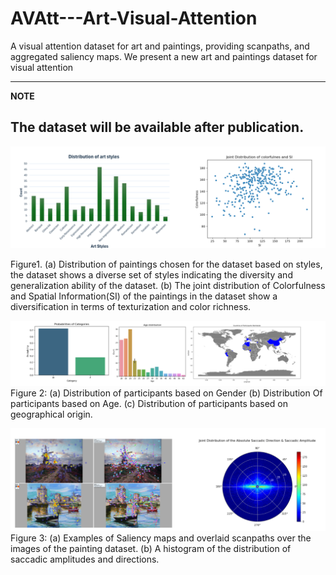 # AVAtt---Art-Visual-Attention
A visual attention dataset for art and paintings, providing scanpaths, and aggregated saliency maps. 
We present a new art and paintings dataset for visual attention

---
**NOTE**

The dataset will be available after publication.
---


![Figure 1](imgs/fig1.png)

 Figure1. (a) Distribution of paintings chosen for the dataset based on styles, the dataset shows a diverse set of styles indicating the diversity and generalization ability of the dataset. (b) The joint distribution of Colorfulness and Spatial Information(SI) of the paintings in the dataset show a diversification in terms of texturization and color richness.

![Figure 2](imgs/fig2.png)
Figure 2: (a) Distribution of participants based on Gender  (b) Distribution Of participants based on Age. (c) Distribution of participants based on geographical origin. 

![Figure 3](imgs/fig3.png)
Figure 3: (a) Examples of Saliency maps and overlaid scanpaths over the images of the painting dataset.  (b) A histogram of  the distribution of saccadic amplitudes and directions.

